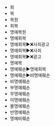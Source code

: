 - 회
- 복
- 복원
- 회복
- 명예복원
- 명예회복
- 명예회복▶️❌사죄광고
- 명예회복▶️❌사죄
- 명예회복▶️❌광고
- 명예복
- 명예훼손▶️명예회복
- 명예훼손▶️비명예훼손
- 비명예훼손
- 부명예훼손
- 무명예훼손
- 미명예훼손
- 불명예훼손
- 반명예훼손
- 명예비훼손